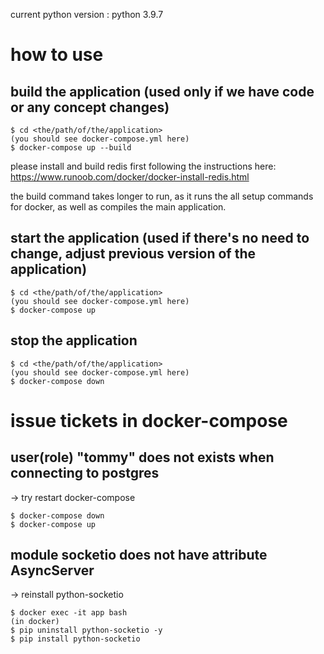 current python version : python 3.9.7

# how to use

## build the application (used only if we have code or any concept changes)

```
$ cd <the/path/of/the/application>
(you should see docker-compose.yml here)
$ docker-compose up --build
```

please install and build redis first following the instructions here: https://www.runoob.com/docker/docker-install-redis.html

the build command takes longer to run, as it runs the all setup commands for docker, as well as compiles the main application.

## start the application (used if there's no need to change, adjust previous version of the application)

```
$ cd <the/path/of/the/application>
(you should see docker-compose.yml here)
$ docker-compose up
```

## stop the application

```
$ cd <the/path/of/the/application>
(you should see docker-compose.yml here)
$ docker-compose down
```

# issue tickets in docker-compose 

## user(role) "tommy" does not exists when connecting to postgres

-> try restart docker-compose

```
$ docker-compose down
$ docker-compose up
```

## module socketio does not have attribute AsyncServer

-> reinstall python-socketio

```
$ docker exec -it app bash
(in docker)
$ pip uninstall python-socketio -y
$ pip install python-socketio
```